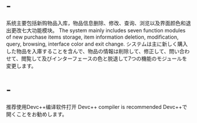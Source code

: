 # -
系统主要包括新购物品入库，物品信息删除、修改、查询、浏览以及界面颜色和退出更改七大功能模块。
The system mainly includes seven function modules of new purchase items storage, item information deletion, modification, query, browsing, interface color and exit change.
システムは主に新しく購入した物品を入庫することを含んで、物品の情報は削除して、修正して、問い合わせて、閲覧して及びインターフェースの色と脱退して7つの機能のモジュールを変更します。
# -
推荐使用Devc++编译软件打开
Devc++ compiler is recommended
Devc++で開くことをお勧めします。
